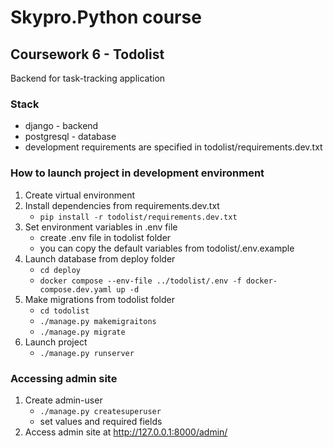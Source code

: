# Skypro.Python course
## Coursework 6 - Todolist

Backend for task-tracking application

### Stack

- django - backend
- postgresql - database
- development requirements are specified in todolist/requirements.dev.txt

### How to launch project in development environment

1. Create virtual environment
2. Install dependencies from requirements.dev.txt
   - `pip install -r todolist/requirements.dev.txt`
3. Set environment variables in .env file
   - create .env file in todolist folder
   - you can copy the default variables from todolist/.env.example
4. Launch database from deploy folder
   - `cd deploy`
   - `docker compose --env-file ../todolist/.env -f docker-compose.dev.yaml up -d`
5. Make migrations from todolist folder
   - `cd todolist`
   - `./manage.py makemigraitons`
   - `./manage.py migrate`
6. Launch project
   - `./manage.py runserver`

### Accessing admin site

1. Create admin-user
   - `./manage.py createsuperuser`
   - set values and required fields
2. Access admin site at http://127.0.0.1:8000/admin/

